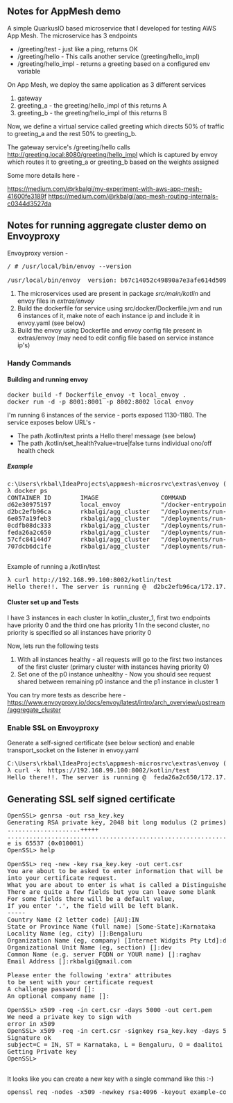 ## Notes for AppMesh demo

A simple QuarkusIO based microservice that I developed for testing AWS App Mesh. The microservice has 
3 endpoints
* /greeting/test - just like a ping, returns OK
* /greeting/hello - This calls another service (greeting/hello_impl)
* /greeting/hello_impl - returns a greeting based on a configured env variable

On App Mesh, we deploy the same application as 3 different services
1. gateway
2. greeting_a - the greeting/hello_impl of this returns A
3. greeting_b - the greeting/hello_impl of this returns B

Now, we define a virtual service called greeting which directs 50% of traffic to greeting_a and the rest
50% to greeting_b. 

The gateway service's /greeting/hello calls http://greeting.local:8080/greeting/hello_impl which is captured by
envoy which routes it to greeting_a or greeting_b based on the weights assigned


Some more details here - 

https://medium.com/@rkbalgi/my-experiment-with-aws-app-mesh-41600fe3189f
https://medium.com/@rkbalgi/app-mesh-routing-internals-c0344d3527da


## Notes for running aggregate cluster demo on Envoyproxy

Envoyproxy version - 
<pre>
/ # /usr/local/bin/envoy --version

/usr/local/bin/envoy  version: b67c14052c49890a7e3afe614d50979c346c024b/1.13.1/Clean/RELEASE/BoringSSL
</pre>

1. The microservices used are present in package _src/main/kotlin_ and envoy files in _extras/envoy_
2. Build the dockerfile for service using src/docker/Dockerfile.jvm and run 6 instances of it, make note of each instance ip and include it in envoy.yaml (see below) 
3. Build the envoy using Dockerfile and envoy config file present in extras/envoy (may need to edit config file based on service instance ip's)


### Handy Commands
#### Building and running envoy
<pre>
docker build -f Dockerfile_envoy -t local_envoy .
docker run -d -p 8001:8001 -p 8002:8002 local_envoy
</pre>

I'm running 6 instances of the service - ports exposed 1130-1180. The service exposes below URL's -
- The path /kotlin/test prints a Hello there! message (see below)
- The path /kotlin/set_health?value=true|false turns individual ono/off health check 

##### Example
<pre>
c:\Users\rkbal\IdeaProjects\appmesh-microsrvc\extras\envoy (master -> origin)
λ docker ps
CONTAINER ID        IMAGE                 COMMAND                  CREATED             STATUS              PORTS                                         NAMES
d62e30975197        local_envoy           "/docker-entrypoint.…"   About an hour ago   Up About an hour    0.0.0.0:8001-8002->8001-8002/tcp, 10000/tcp   trusting_buck
d2bc2efb96ca        rkbalgi/agg_cluster   "/deployments/run-ja…"   43 hours ago        Up 41 hours         8778/tcp, 9779/tcp, 0.0.0.0:1180->8080/tcp    c6
6e057a19feb3        rkbalgi/agg_cluster   "/deployments/run-ja…"   43 hours ago        Up 41 hours         8778/tcp, 9779/tcp, 0.0.0.0:1170->8080/tcp    c5
0cdfb08dc333        rkbalgi/agg_cluster   "/deployments/run-ja…"   43 hours ago        Up 41 hours         8778/tcp, 9779/tcp, 0.0.0.0:1160->8080/tcp    c4
feda26a2c650        rkbalgi/agg_cluster   "/deployments/run-ja…"   43 hours ago        Up 41 hours         8778/tcp, 9779/tcp, 0.0.0.0:1150->8080/tcp    c3
57cfc84144d7        rkbalgi/agg_cluster   "/deployments/run-ja…"   43 hours ago        Up 41 hours         8778/tcp, 9779/tcp, 0.0.0.0:1140->8080/tcp    c2
707dcb6dc1fe        rkbalgi/agg_cluster   "/deployments/run-ja…"   44 hours ago        Up 41 hours         8778/tcp, 9779/tcp, 0.0.0.0:1130->8080/tcp    c1

</pre>

Example of running a /kotlin/test
<pre>
λ curl http://192.168.99.100:8002/kotlin/test
Hello there!!. The server is running @  d2bc2efb96ca/172.17.0.7: 8080 and the time is 2020-04-03T18:28:21.364939
</pre>

#### Cluster set up and Tests
I have 3 instances in each cluster
In kotlin_cluster_1, first two endpoints have priority 0 and the third one has priority 1
In the second cluster, no priority is specified so all instances have priority 0

Now, lets run the following tests 
1. With all instances healthy - all requests will go to the first two instances of the first cluster (primary cluster with instances having priority 0)
2. Set one of the p0 instance unhealthy - Now you should see request shared between remaining p0 instance and the p1 instance in cluster 1

You can try more tests as describe here - https://www.envoyproxy.io/docs/envoy/latest/intro/arch_overview/upstream/aggregate_cluster


### Enable SSL on Envoyproxy
Generate a self-signed certificate (see below section) and enable transport_socket on the listener in envoy.yaml
<pre>
C:\Users\rkbal\IdeaProjects\appmesh-microsrvc\extras\envoy (master -> origin)
λ curl -k  https://192.168.99.100:8002/kotlin/test
Hello there!!. The server is running @  feda26a2c650/172.17.0.4: 8080 and the time is 2020-04-05T13:19:51.596696
</pre>

## Generating SSL self signed certificate
<pre>
OpenSSL> genrsa -out rsa_key.key
Generating RSA private key, 2048 bit long modulus (2 primes)
....................+++++
....................................................................................................................................................................+++++
e is 65537 (0x010001)
OpenSSL> help

OpenSSL> req -new -key rsa_key.key -out cert.csr
You are about to be asked to enter information that will be incorporated
into your certificate request.
What you are about to enter is what is called a Distinguished Name or a DN.
There are quite a few fields but you can leave some blank
For some fields there will be a default value,
If you enter '.', the field will be left blank.
-----
Country Name (2 letter code) [AU]:IN
State or Province Name (full name) [Some-State]:Karnataka
Locality Name (eg, city) []:Bengaluru
Organization Name (eg, company) [Internet Widgits Pty Ltd]:daalitoi inc
Organizational Unit Name (eg, section) []:dev
Common Name (e.g. server FQDN or YOUR name) []:raghav
Email Address []:rkbalgi@gmail.com

Please enter the following 'extra' attributes
to be sent with your certificate request
A challenge password []:
An optional company name []:

OpenSSL> x509 -req -in cert.csr -days 5000 -out cert.pem
We need a private key to sign with
error in x509
OpenSSL> x509 -req -in cert.csr -signkey rsa_key.key -days 5000 -out cert.pem
Signature ok
subject=C = IN, ST = Karnataka, L = Bengaluru, O = daalitoi inc, OU = dev, CN = raghav, emailAddress = rkbalgi@gmail.com
Getting Private key
OpenSSL> 

</pre>

It looks like you can create a new key with a single command like this :-)
<pre>
openssl req -nodes -x509 -newkey rsa:4096 -keyout example-com.key -out example-com.crt -days 365
</pre>